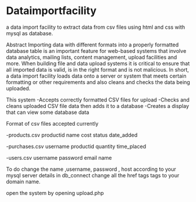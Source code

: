 # Dataimportfacility
a data import facility to extract data from csv files using html and css with mysql as database.

Abstract
Importing data with different formats into a properly formatted database table is an important feature for web-based systems that involve data analytics, mailing lists, content management, upload facilities and more. 
When building file and data upload systems it is critical to ensure that all imported data is valid, is in the right format and is not malicious. 
In short, a data import facility loads data onto a server or system that meets certain formatting or other requirements and also cleans and checks the data being uploaded. 

This system
-Accepts correctly formatted CSV files for upload
-Checks and cleans uploaded CSV file data then adds it to a database
-Creates a display that can view some database data

Format of csv files accepted currently

-products.csv
productid
name
cost
status
date_added

-purchases.csv
username
productid
quantity
time_placed

-users.csv
username
password
email
name

To do 
change the name ,username, password , host according to your mysql server details in db_connect
change  all the href tags tags to your domain name.

open the system by opening upload.php


